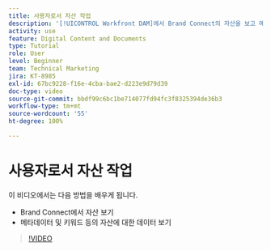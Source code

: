 ```yaml
---
title: 사용자로서 자산 작업
description: '[!UICONTROL Workfront DAM]에서 Brand Connect의 자산을 보고 메타데이터 및 키워드 등의 자산에 대한 데이터를 보는 방법을 알아봅니다.'
activity: use
feature: Digital Content and Documents
type: Tutorial
role: User
level: Beginner
team: Technical Marketing
jira: KT-8985
exl-id: 67bc9228-f16e-4cba-bae2-d223e9d79d39
doc-type: video
source-git-commit: bbdf99c6bc1be714077fd94fc3f8325394de36b3
workflow-type: tm+mt
source-wordcount: '55'
ht-degree: 100%

---
```


# 사용자로서 자산 작업

이 비디오에서는 다음 방법을 배우게 됩니다.

* Brand Connect에서 자산 보기
* 메타데이터 및 키워드 등의 자산에 대한 데이터 보기

>[!VIDEO](https://video.tv.adobe.com/v/3418743/?quality=12&learn=on&enablevpops=1&captions=kor)
